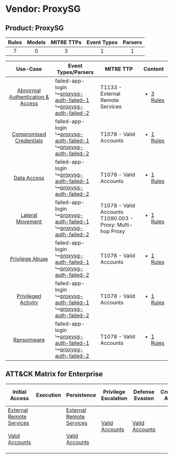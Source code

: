 Vendor: ProxySG
===============
Product: ProxySG
----------------
| Rules | Models | MITRE TTPs | Event Types | Parsers |
|:-----:|:------:|:----------:|:-----------:|:-------:|
|   7   |   0    |     3      |      1      |    1    |

|    Use-Case    | Event Types/Parsers    | MITRE TTP    | Content    |
|:----:| ---- | ---- | ---- |
| [Abnormal Authentication & Access](../../../UseCases/uc_abnormal_authentication_&_access.md) |  failed-app-login<br> ↳[proxysg-auth-failed-1](Ps/pC_proxysgauthfailed1.md)<br> ↳[proxysg-auth-failed-2](Ps/pC_proxysgauthfailed2.md)<br> | T1133 - External Remote Services<br>    | [<ul><li>3 Rules</li></ul>](RM/r_m_proxysg_proxysg_Abnormal_Authentication_&_Access.md) |
|          [Compromised Credentials](../../../UseCases/uc_compromised_credentials.md)          |  failed-app-login<br> ↳[proxysg-auth-failed-1](Ps/pC_proxysgauthfailed1.md)<br> ↳[proxysg-auth-failed-2](Ps/pC_proxysgauthfailed2.md)<br> | T1078 - Valid Accounts<br>    | [<ul><li>1 Rules</li></ul>](RM/r_m_proxysg_proxysg_Compromised_Credentials.md)          |
|    [Data Access](../../../UseCases/uc_data_access.md)    |  failed-app-login<br> ↳[proxysg-auth-failed-1](Ps/pC_proxysgauthfailed1.md)<br> ↳[proxysg-auth-failed-2](Ps/pC_proxysgauthfailed2.md)<br> | T1078 - Valid Accounts<br>    | [<ul><li>1 Rules</li></ul>](RM/r_m_proxysg_proxysg_Data_Access.md)    |
|    [Lateral Movement](../../../UseCases/uc_lateral_movement.md)    |  failed-app-login<br> ↳[proxysg-auth-failed-1](Ps/pC_proxysgauthfailed1.md)<br> ↳[proxysg-auth-failed-2](Ps/pC_proxysgauthfailed2.md)<br> | T1078 - Valid Accounts<br>T1090.003 - Proxy: Multi-hop Proxy<br> | [<ul><li>1 Rules</li></ul>](RM/r_m_proxysg_proxysg_Lateral_Movement.md)    |
|    [Privilege Abuse](../../../UseCases/uc_privilege_abuse.md)    |  failed-app-login<br> ↳[proxysg-auth-failed-1](Ps/pC_proxysgauthfailed1.md)<br> ↳[proxysg-auth-failed-2](Ps/pC_proxysgauthfailed2.md)<br> | T1078 - Valid Accounts<br>    | [<ul><li>1 Rules</li></ul>](RM/r_m_proxysg_proxysg_Privilege_Abuse.md)    |
|    [Privileged Activity](../../../UseCases/uc_privileged_activity.md)    |  failed-app-login<br> ↳[proxysg-auth-failed-1](Ps/pC_proxysgauthfailed1.md)<br> ↳[proxysg-auth-failed-2](Ps/pC_proxysgauthfailed2.md)<br> | T1078 - Valid Accounts<br>    | [<ul><li>1 Rules</li></ul>](RM/r_m_proxysg_proxysg_Privileged_Activity.md)    |
|    [Ransomware](../../../UseCases/uc_ransomware.md)    |  failed-app-login<br> ↳[proxysg-auth-failed-1](Ps/pC_proxysgauthfailed1.md)<br> ↳[proxysg-auth-failed-2](Ps/pC_proxysgauthfailed2.md)<br> | T1078 - Valid Accounts<br>    | [<ul><li>1 Rules</li></ul>](RM/r_m_proxysg_proxysg_Ransomware.md)    |

ATT&CK Matrix for Enterprise
----------------------------
| Initial Access                                                                                                                                   | Execution | Persistence                                                                                                                                      | Privilege Escalation                                                | Defense Evasion                                                     | Credential Access | Discovery | Lateral Movement | Collection | Command and Control                                                                                                                       | Exfiltration | Impact |
| ------------------------------------------------------------------------------------------------------------------------------------------------ | --------- | ------------------------------------------------------------------------------------------------------------------------------------------------ | ------------------------------------------------------------------- | ------------------------------------------------------------------- | ----------------- | --------- | ---------------- | ---------- | ----------------------------------------------------------------------------------------------------------------------------------------- | ------------ | ------ |
| [External Remote Services](https://attack.mitre.org/techniques/T1133)<br><br>[Valid Accounts](https://attack.mitre.org/techniques/T1078)<br><br> |           | [External Remote Services](https://attack.mitre.org/techniques/T1133)<br><br>[Valid Accounts](https://attack.mitre.org/techniques/T1078)<br><br> | [Valid Accounts](https://attack.mitre.org/techniques/T1078)<br><br> | [Valid Accounts](https://attack.mitre.org/techniques/T1078)<br><br> |                   |           |                  |            | [Proxy: Multi-hop Proxy](https://attack.mitre.org/techniques/T1090/003)<br><br>[Proxy](https://attack.mitre.org/techniques/T1090)<br><br> |              |        |